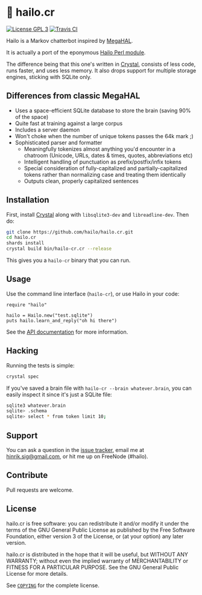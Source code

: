 # 🔴 hailo.cr

[![License GPL 3](https://img.shields.io/badge/license-GPL_3-green.svg)](https://github.com/hailo/hailo.cr/blob/master/COPYING)
[![Travis CI](https://travis-ci.org/hailo/hailo.cr.svg?branch=master)](https://travis-ci.org/hailo/hailo.cr)

Hailo is a Markov chatterbot inspired by [MegaHAL](https://en.wikipedia.org/wiki/MegaHAL).

It is actually a port of the eponymous [Hailo Perl module](https://github.com/hailo/hailo).

The difference being that this one's written in [Crystal](https://crystal-lang.org/),
consists of less code, runs faster, and uses less memory. It also
drops support for multiple storage engines, sticking with SQLite only.

## Differences from classic MegaHAL

- Uses a space-efficient SQLite database to store the brain (saving 90%
  of the space)
- Quite fast at training against a large corpus
- Includes a server daemon
- Won't choke when the number of unique tokens passes the 64k mark ;)
- Sophisticated parser and formatter
  - Meaningfully tokenizes almost anything you'd encounter in a chatroom
    (Unicode, URLs, dates & times, quotes, abbreviations etc)
  - Intelligent handling of punctuation as prefix/postfix/infix tokens
  - Special consideration of fully-capitalized and partially-capitalized
    tokens rather than normalizing case and treating them identically
  - Outputs clean, properly capitalized sentences

## Installation

First, install [Crystal](https://crystal-lang.org) along with
`libsqlite3-dev` and `libreadline-dev`. Then do:

```sh
git clone https://github.com/hailo/hailo.cr.git
cd hailo.cr
shards install
crystal build bin/hailo-cr.cr --release
```

This gives you a `hailo-cr` binary that you can run.

## Usage

Use the command line interface (`hailo-cr`), or use Hailo in your code:

```crystal
require "hailo"

hailo = Hailo.new("test.sqlite")
puts hailo.learn_and_reply("oh hi there")
```

See the [API documentation](https://hailo.github.io/hailo.cr/Hailo.html)
for more information.

## Hacking

Running the tests is simple:

```sh
crystal spec
```

If you've saved a brain file with `hailo-cr --brain whatever.brain`, you can
easily inspect it since it's just a SQLite file:

```sh
sqlite3 whatever.brain
sqlite> .schema
sqlite> select * from token limit 10;
```

## Support

You can ask a question in the [issue tracker](https://github.com/hailo/hailo.cr/issues),
email me at hinrik.sig@gmail.com, or hit me up on FreeNode (#hailo).

## Contribute

Pull requests are welcome.

## License

hailo.cr is free software: you can redistribute it and/or modify it
under the terms of the GNU General Public License as published by the
Free Software Foundation, either version 3 of the License, or (at your
option) any later version.

hailo.cr is distributed in the hope that it will be useful, but
WITHOUT ANY WARRANTY; without even the implied warranty of
MERCHANTABILITY or FITNESS FOR A PARTICULAR PURPOSE. See the GNU General
Public License for more details.

See [`COPYING`](https://github.com/hailo/hailo.cr/blob/master/COPYING)
for the complete license.

